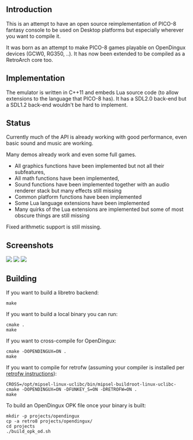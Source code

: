 ## Introduction

This is an attempt to have an open source reimplementation of PICO-8 fantasy console to be used on Desktop platforms but especially wherever you want to compile it.

It was born as an attempt to make PICO-8 games playable on OpenDingux devices (GCW0, RG350, ..).
It has now been extended to be compiled as a RetroArch core too.

## Implementation

The emulator is written in C++11 and embeds Lua source code (to allow extensions to the language that PICO-8 has). It has a SDL2.0 back-end but a SDL1.2 back-end wouldn't be hard to implement.

## Status

Currently much of the API is already working with good performance, even basic sound and music are working.

Many demos already work and even some full games.

- All graphics functions have been implemented but not all their subfeatures,
- All math functions have been implemented,
- Sound functions have been implemented together with an audio renderer stack but many effects still missing
- Common platform functions have been implemented
- Some Lua language extensions have been implemented
- Many quirks of the Lua extensions are implemented but some of most obscure things are still missing

Fixed arithmetic support is still missing.

## Screenshots

![](projects/screenshots/screenshot1.png)
![](projects/screenshots/screenshot2.png)
![](projects/screenshots/screenshot3.png)

## Building

If you want to build a libretro backend:

```
make
```

If you want to build a local binary you can run:

```
cmake .
make
```

If you want to cross-compile for OpenDingux:

```
cmake -DOPENDINGUX=ON .
make
```

If you want to compile for retrofw (assuming your compiler is installed per [retrofw instructions](https://github.com/retrofw/retrofw.github.io/wiki/Making-Games)):

```
CROSS=/opt/mipsel-linux-uclibc/bin/mipsel-buildroot-linux-uclibc- cmake -DOPENDINGUX=ON -DFUNKEY_S=ON -DRETROFW=ON .
make
```

To build an OpenDingux OPK file once your binary is built:

```
mkdir -p projects/opendingux
cp -a retro8 projects/opendingux/
cd projects
./build_opk_od.sh
```
